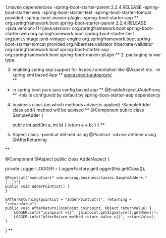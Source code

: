 1.maven dependencies
-spring-boot-starter-parent 2.2.4.RELEASE
-spring-boot-starter-web
-spring-boot-starter-test
-spring-boot-starter-tomcat  provided
-spring-boot-maven-plugin
-spring-boot-starter-aop
**
  <parent>
    <groupId>org.springframework.boot</groupId>
    <artifactId>spring-boot-starter-parent</artifactId>
    <version>2.2.4.RELEASE</version>
    <relativePath/> <!-- lookup parent from repository -->
  </parent>
  <properties>
    <java.version>11</java.version>
  </properties>
  <dependencies>
    <dependency>
      <groupId>org.springframework.boot</groupId>
      <artifactId>spring-boot-starter-web</artifactId>
    </dependency>
    <dependency>
      <groupId>org.springframework.boot</groupId>
      <artifactId>spring-boot-starter-test</artifactId>
      <exclusions>
        <exclusion>
          <groupId>org.junit.vintage</groupId>
          <artifactId>junit-vintage-engine</artifactId>
        </exclusion>
      </exclusions>
    </dependency>
    <dependency>
      <groupId>org.springframework.boot</groupId>
      <artifactId>spring-boot-starter-tomcat</artifactId>
      <scope>provided</scope>
    </dependency>
    <dependency>
      <groupId>org.hibernate.validator</groupId>
      <artifactId>hibernate-validator</artifactId>
    </dependency>
    <dependency>
      <groupId>org.springframework.boot</groupId>
      <artifactId>spring-boot-starter-aop</artifactId>
    </dependency>
  </dependencies>
  <build>
    <plugins>
      <plugin>
        <groupId>org.springframework.boot</groupId>
        <artifactId>spring-boot-maven-plugin</artifactId>
      </plugin>
    </plugins>
  </build>
**
2. packaging is war type.

3. enabling spring aop support for  AspecJ annotation like @Aspect etc. 
-in spring xml based App
**
   <aop:aspectj-autoproxy/>  
**   
- in spring boot pure java config based app 
  **
     @EnableAspectJAutoProxy
  **
 -this is configured by default by spring-boot-starter-aop dependency 
   
4. business class (on which methods advice is applied)
-SampleAdder class add() method will be advised
**
@Component
public class SampleAdder {

    public int add(int a, int b) {
        return a + b;
    }
}
**
5. Aspect class
-pointcut defined using @Pointcut
-advice defined using @AfterReturning

**
   
   @Component
   @Aspect
   public class AdderAspect {

   private Logger LOGGER = LoggerFactory.getLogger(this.getClass());
    
    @Pointcut("execution(* com.anurag.businessclasses.SampleAdder+.*(..))")
    public void adderPointcut() {
    }

    @AfterReturning(pointcut = "adderPointcut()", returning = "returnValue")
    public void afterReturn(JoinPoint joinpoint, Object returnValue) {
        LOGGER.info("joinpoint ={}", joinpoint.getSignature().getName());
        LOGGER.info("afterReturn method return value ={}", returnValue);
    }

}
**

   
